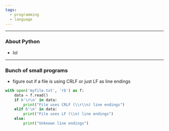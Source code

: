 ```yaml
---
tags:
  - programming
  - language
---
```

---

### About Python

- lol

---

### Bunch of small programs

- figure out if a file is using CRLF or just LF as line endings
```python
with open('myfile.txt', 'rb') as f:
    data = f.read()
    if b'\r\n' in data:
        print("File uses CRLF (\\r\\n) line endings")
    elif b'\n' in data:
        print("File uses LF (\\n) line endings")
    else:
        print("Unknown line endings")

```